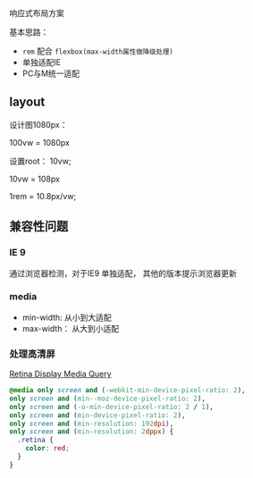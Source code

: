 响应式布局方案

基本思路： 

+ `rem` 配合 `flexbox(max-width属性做降级处理)`
+ 单独适配IE
+ PC与M统一适配


## layout

设计图1080px：

100vw = 1080px

设置root： 10vw;

10vw = 108px

1rem = 10.8px/vw;




## 兼容性问题

### IE 9
通过浏览器检测，对于IE9 单独适配， 其他的版本提示浏览器更新

### media
+ min-width: 从小到大适配
+ max-width： 从大到小适配

### 处理高清屏
[Retina Display Media Query](https://css-tricks.com/snippets/css/retina-display-media-query/)

```css
@media only screen and (-webkit-min-device-pixel-ratio: 2),
only screen and (min--moz-device-pixel-ratio: 2),
only screen and (-o-min-device-pixel-ratio: 2 / 1),
only screen and (min-device-pixel-ratio: 2),
only screen and (min-resolution: 192dpi),
only screen and (min-resolution: 2dppx) {
  .retina {
    color: red;
  }
}
```



